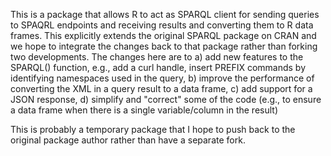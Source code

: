 This is a package that allows R to act as SPARQL client for sending
queries to SPAQRL endpoints and receiving results and converting them
to R data frames.
This explicitly extends the original SPARQL package on CRAN and
we hope to integrate the changes back to that package rather than forking two
developments.
The changes here are to 
 a) add new features to the SPARQL() function, e.g., add a curl handle,
    insert PREFIX commands by identifying namespaces used in the query,
 b) improve the performance of converting the XML in a query result to a data frame,
 c) add support for a JSON response,
 d) simplify and "correct" some of the code (e.g., to ensure a data frame when there is a
    single variable/column in the result)

This is probably a temporary package that I hope to push back to the original package author
rather than have a separate fork.